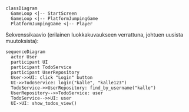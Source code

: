 ```mermaid

classDiagram
  GameLoop <|-- StartScreen
  GameLoop <|-- PlatformJumpingGame
  PlatformJumpingGame <|-- Player

```


Sekvenssikaavio (erilainen luokkakuvaukseen verrattuna, johtuen uusista muutoksista):

```mermaid
sequenceDiagram
  actor User
  participant UI
  participant TodoService
  participant UserRepository
  User->>UI: click "Login" button
  UI->>TodoService: login("kalle", "kalle123")
  TodoService->>UserRepository: find_by_username("kalle")
  UserRepository-->>TodoService: user
  TodoService-->>UI: user
  UI->UI: show_todos_view()
```
 
